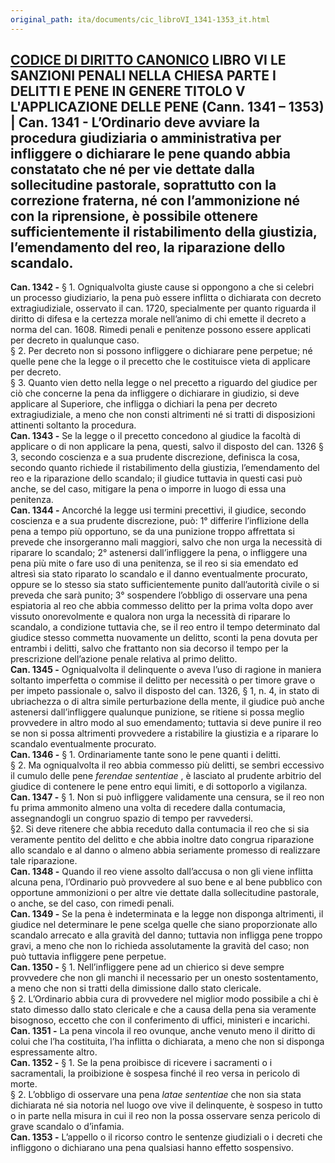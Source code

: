 ```yaml
---
original_path: ita/documents/cic_libroVI_1341-1353_it.html
---
```


**[CODICE DI DIRITTO CANONICO](../../cic_index_it.html)** LIBRO VI **LE SANZIONI PENALI NELLA CHIESA** PARTE I DELITTI E PENE IN GENERE TITOLO V **L'APPLICAZIONE DELLE PENE** **(Cann. 1341 – 1353)** |  **Can. 1341 -** L’Ordinario deve avviare la procedura giudiziaria o amministrativa per infliggere o dichiarare le pene quando abbia constatato che né per vie dettate dalla sollecitudine pastorale, soprattutto con la correzione fraterna, né con l’ammonizione né con la riprensione, è possibile ottenere sufficientemente il ristabilimento della giustizia, l’emendamento del reo, la riparazione dello scandalo.  
---  
**Can. 1342 -** § 1. Ogniqualvolta giuste cause si oppongono a che si celebri un processo giudiziario, la pena può essere inflitta o dichiarata con decreto extragiudiziale, osservato il can. 1720, specialmente per quanto riguarda il diritto di difesa e la certezza morale nell’animo di chi emette il decreto a norma del can. 1608. Rimedi penali e penitenze possono essere applicati per decreto in qualunque caso.  
§ 2. Per decreto non si possono infliggere o dichiarare pene perpetue; né quelle pene che la legge o il precetto che le costituisce vieta di applicare per decreto.  
§ 3. Quanto vien detto nella legge o nel precetto a riguardo del giudice per ciò che concerne la pena da infliggere o dichiarare in giudizio, si deve applicare al Superiore, che infligga o dichiari la pena per decreto extragiudiziale, a meno che non consti altrimenti né si tratti di disposizioni attinenti soltanto la procedura.  
**Can. 1343 -** Se la legge o il precetto concedono al giudice la facoltà di applicare o di non applicare la pena, questi, salvo il disposto del can. 1326 § 3, secondo coscienza e a sua prudente discrezione, definisca la cosa, secondo quanto richiede il ristabilimento della giustizia, l’emendamento del reo e la riparazione dello scandalo; il giudice tuttavia in questi casi può anche, se del caso, mitigare la pena o imporre in luogo di essa una penitenza.  
**Can. 1344 -** Ancorché la legge usi termini precettivi, il giudice, secondo coscienza e a sua prudente discrezione, può: 1° differire l’inflizione della pena a tempo più opportuno, se da una punizione troppo affrettata si prevede che insorgeranno mali maggiori, salvo che non urga la necessità di riparare lo scandalo; 2° astenersi dall’infliggere la pena, o infliggere una pena più mite o fare uso di una penitenza, se il reo si sia emendato ed altresì sia stato riparato lo scandalo e il danno eventualmente procurato, oppure se lo stesso sia stato sufficientemente punito dall’autorità civile o si preveda che sarà punito; 3° sospendere l’obbligo di osservare una pena espiatoria al reo che abbia commesso delitto per la prima volta dopo aver vissuto onorevolmente e qualora non urga la necessità di riparare lo scandalo, a condizione tuttavia che, se il reo entro il tempo determinato dal giudice stesso commetta nuovamente un delitto, sconti la pena dovuta per entrambi i delitti, salvo che frattanto non sia decorso il tempo per la prescrizione dell’azione penale relativa al primo delitto.  
**Can. 1345 -** Ogniqualvolta il delinquente o aveva l’uso di ragione in maniera soltanto imperfetta o commise il delitto per necessità o per timore grave o per impeto passionale o, salvo il disposto del can. 1326, § 1, n. 4, in stato di ubriachezza o di altra simile perturbazione della mente, il giudice può anche astenersi dall’infliggere qualunque punizione, se ritiene si possa meglio provvedere in altro modo al suo emendamento; tuttavia si deve punire il reo se non si possa altrimenti provvedere a ristabilire la giustizia e a riparare lo scandalo eventualmente procurato.  
**Can. 1346 -** § 1. Ordinariamente tante sono le pene quanti i delitti.  
§ 2. Ma ogniqualvolta il reo abbia commesso più delitti, se sembri eccessivo il cumulo delle pene _ferendae sententiae_ , è lasciato al prudente arbitrio del giudice di contenere le pene entro equi limiti, e di sottoporlo a vigilanza.  
**Can. 1347 -** § 1. Non si può infliggere validamente una censura, se il reo non fu prima ammonito almeno una volta di recedere dalla contumacia, assegnandogli un congruo spazio di tempo per ravvedersi.  
§2. Si deve ritenere che abbia receduto dalla contumacia il reo che si sia veramente pentito del delitto e che abbia inoltre dato congrua riparazione allo scandalo e al danno o almeno abbia seriamente promesso di realizzare tale riparazione.  
**Can. 1348 -** Quando il reo viene assolto dall’accusa o non gli viene inflitta alcuna pena, l’Ordinario può provvedere al suo bene e al bene pubblico con opportune ammonizioni o per altre vie dettate dalla sollecitudine pastorale, o anche, se del caso, con rimedi penali.  
**Can. 1349 -** Se la pena è indeterminata e la legge non disponga altrimenti, il giudice nel determinare le pene scelga quelle che siano proporzionate allo scandalo arrecato e alla gravità del danno; tuttavia non infligga pene troppo gravi, a meno che non lo richieda assolutamente la gravità del caso; non può tuttavia infliggere pene perpetue.  
**Can. 1350 -** § 1. Nell’infliggere pene ad un chierico si deve sempre provvedere che non gli manchi il necessario per un onesto sostentamento, a meno che non si tratti della dimissione dallo stato clericale.  
§ 2. L’Ordinario abbia cura di provvedere nel miglior modo possibile a chi è stato dimesso dallo stato clericale e che a causa della pena sia veramente bisognoso, eccetto che con il conferimento di uffici, ministeri e incarichi.  
**Can. 1351 -** La pena vincola il reo ovunque, anche venuto meno il diritto di colui che l’ha costituita, l’ha inflitta o dichiarata, a meno che non si disponga espressamente altro.  
**Can. 1352 -** § 1. Se la pena proibisce di ricevere i sacramenti o i sacramentali, la proibizione è sospesa finché il reo versa in pericolo di morte.  
§ 2. L’obbligo di osservare una pena _latae sententiae_ che non sia stata dichiarata né sia notoria nel luogo ove vive il delinquente, è sospeso in tutto o in parte nella misura in cui il reo non la possa osservare senza pericolo di grave scandalo o d’infamia.  
**Can. 1353 -** L’appello o il ricorso contro le sentenze giudiziali o i decreti che infliggono o dichiarano una pena qualsiasi hanno effetto sospensivo.
